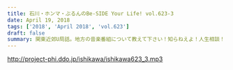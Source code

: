 ```yaml
---
title: 石川・ホンマ・ぶるんのBe-SIDE Your Life! vol.623-3
date: April 19, 2018
tags: ['2018', 'April 2018', 'vol.623']
draft: false
summary: 関東近郊U局話。地方の音楽番組について教えて下さい！知らねえよ！人生相談！！あります！MIURA
---
```


http://project-phi.ddo.jp/ishikawa/ishikawa623_3.mp3